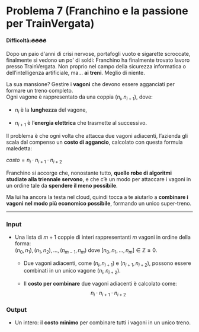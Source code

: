 # Problema 7 (**Franchino e la passione per TrainVergata**)
#### Difficoltà:🔥🔥🔥🔥

Dopo un paio d'anni di crisi nervose, portafogli vuoto e sigarette scroccate, finalmente si vedono un po' di soldi: Franchino ha finalmente trovato lavoro presso TrainVergata.
Non proprio nel campo della sicurezza informatica o dell’intelligenza artificiale, ma… **ai treni**. Meglio di niente.

La sua mansione? Gestire i **vagoni** che devono essere agganciati per formare un treno completo.  
Ogni vagone è rappresentato da una coppia $(n_i, n_{i+1})$, dove:

- $n_i$ è la **lunghezza** del vagone,
    
- $n_{i+1}$ è l’**energia elettrica** che trasmette al successivo.


Il problema è che ogni volta che attacca due vagoni adiacenti, l’azienda gli scala dal compenso un **costo di aggancio**, calcolato con questa formula maledetta:

$costo = n_i\cdot n_{i+1}\cdot n_{i+2}$

Franchino si accorge che, nonostante tutto, **quelle robe di algoritmi studiate alla triennale servono**, e che c’è un modo per attaccare i vagoni in un ordine tale da **spendere il meno possibile**.

Ma lui ha ancora la testa nel cloud, quindi tocca a te aiutarlo a **combinare i vagoni nel modo più economico possibile**, formando un unico super-treno.

---

### **Input**

- Una lista di  $m+1$ coppie di interi rappresentanti $m$ vagoni in ordine della forma:  
    $(n_0, n_1), (n_1, n_2), ..., (n_{m-1}, n_m)$
    dove $[n_0, n_1, ..., n_m]\in\mathbb Z\ge 0$.
    
	- Due vagoni adiacenti, come $(n_i, n_{i+1})$ e $(n_{i+1}, n_{i+2})$, possono essere combinati in un unico vagone $(n_i, n_{i+2})$.
    
	- Il **costo per combinare** due vagoni adiacenti è calcolato come: $$n_i\cdot n_{i+1}\cdot n_{i+2}$$
### **Output**

- Un intero: il **costo minimo** per combinare tutti i vagoni in un unico treno.